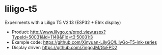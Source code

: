 # liligo-t5
Experiments with a Liligo T5 V2.13 (ESP32 + EInk display)

* Product: http://www.lilygo.cn/prod_view.aspx?TypeId=50031&Id=1149&FId=t3:50031:3
* Example code: https://github.com/Xinyuan-LilyGO/LilyGo-T5-ink-series
* Display driver: https://github.com/ZinggJM/GxEPD2
